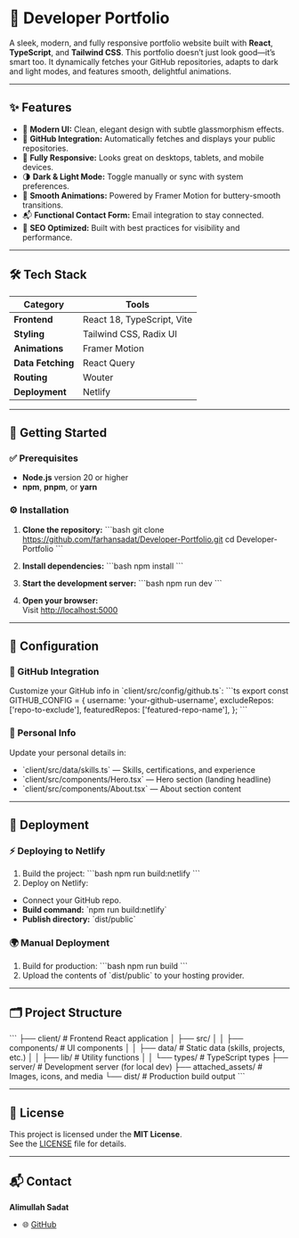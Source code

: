 # 🚀 Developer Portfolio

A sleek, modern, and fully responsive portfolio website built with **React**, **TypeScript**, and **Tailwind CSS**. This portfolio doesn’t just look good—it’s smart too. It dynamically fetches your GitHub repositories, adapts to dark and light modes, and features smooth, delightful animations.

---

## ✨ Features

- 🎨 **Modern UI:** Clean, elegant design with subtle glassmorphism effects.
- 🔗 **GitHub Integration:** Automatically fetches and displays your public repositories.
- 📱 **Fully Responsive:** Looks great on desktops, tablets, and mobile devices.
- 🌗 **Dark & Light Mode:** Toggle manually or sync with system preferences.
- 🎥 **Smooth Animations:** Powered by Framer Motion for buttery-smooth transitions.
- 📬 **Functional Contact Form:** Email integration to stay connected.
- 🚀 **SEO Optimized:** Built with best practices for visibility and performance.

---

## 🛠️ Tech Stack

| Category     | Tools                            |
|---------------|-----------------------------------|
| **Frontend**  | React 18, TypeScript, Vite        |
| **Styling**   | Tailwind CSS, Radix UI            |
| **Animations**| Framer Motion                     |
| **Data Fetching** | React Query                   |
| **Routing**   | Wouter                            |
| **Deployment**| Netlify                           |

---

## 🚀 Getting Started

### ✅ Prerequisites

- **Node.js** version 20 or higher
- **npm**, **pnpm**, or **yarn**

### ⚙️ Installation

1. **Clone the repository:**
\`\`\`bash
git clone https://github.com/farhansadat/Developer-Portfolio.git
cd Developer-Portfolio
\`\`\`

2. **Install dependencies:**
\`\`\`bash
npm install
\`\`\`

3. **Start the development server:**
\`\`\`bash
npm run dev
\`\`\`

4. **Open your browser:**  
Visit [http://localhost:5000](http://localhost:5000)

---

## 🔧 Configuration

### 🔗 GitHub Integration
Customize your GitHub info in \`client/src/config/github.ts\`:
\`\`\`ts
export const GITHUB_CONFIG = {
  username: 'your-github-username',
  excludeRepos: ['repo-to-exclude'],
  featuredRepos: ['featured-repo-name'],
};
\`\`\`

### 👤 Personal Info
Update your personal details in:
- \`client/src/data/skills.ts\` — Skills, certifications, and experience
- \`client/src/components/Hero.tsx\` — Hero section (landing headline)
- \`client/src/components/About.tsx\` — About section content

---

## 🚀 Deployment

### ⚡ Deploying to Netlify

1. Build the project:
\`\`\`bash
npm run build:netlify
\`\`\`
2. Deploy on Netlify:
- Connect your GitHub repo.
- **Build command:** \`npm run build:netlify\`
- **Publish directory:** \`dist/public\`

### 🌍 Manual Deployment

1. Build for production:
\`\`\`bash
npm run build
\`\`\`
2. Upload the contents of \`dist/public\` to your hosting provider.

---

## 🗂️ Project Structure
\`\`\`
├── client/                  # Frontend React application
│   ├── src/
│   │   ├── components/      # UI components
│   │   ├── data/            # Static data (skills, projects, etc.)
│   │   ├── lib/             # Utility functions
│   │   └── types/           # TypeScript types
├── server/                  # Development server (for local dev)
├── attached_assets/         # Images, icons, and media
└── dist/                    # Production build output
\`\`\`

---

## 📜 License

This project is licensed under the **MIT License**.  
See the [LICENSE](LICENSE) file for details.

---

## 📬 Contact

**Alimullah Sadat**  
- 🌐 [GitHub](https://github.com/farhansadat)
